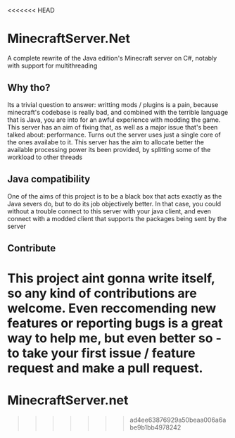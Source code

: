 <<<<<<< HEAD
# MinecraftServer.Net
A complete rewrite of the Java edition's Minecraft server on C#, notably with support for multithreading

## Why tho?
Its a trivial question to answer: writting mods / plugins is a pain, because minecraft's codebase is really bad, and combined with the terrible language that is Java, you are into for an awful experience with modding the game. This server has an aim of fixing that, as well as a major issue that's been talked about: performance. Turns out the server uses just a single core of the ones availabe to it. This server has the aim to allocate better the available processing power its been provided, by splitting some of the workload to other threads

## Java compatibility
One of the aims of this project is to be a black box that acts exactly as the Java severs do, but to do its job objectively better. In that case, you could without a trouble connect to this server with your java client, and even connect with a modded client that  supports the packages being sent by the server

## Contribute
This project aint gonna write itself, so any kind of contributions are welcome. Even reccomending new features or reporting bugs is a great way to help me, but even better so - to take your first issue / feature request and make a pull request.
=======
# MinecraftServer.net
>>>>>>> ad4ee63876929a50beaa006a6abe9b1bb4978242
